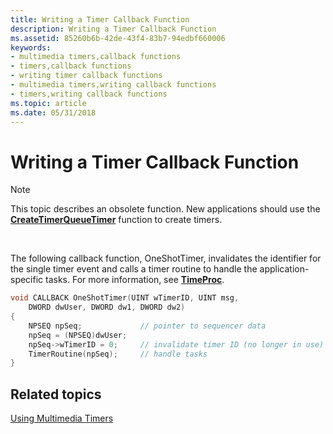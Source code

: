 ```yaml
---
title: Writing a Timer Callback Function
description: Writing a Timer Callback Function
ms.assetid: 85260b6b-42de-43f4-83b7-94edbf660006
keywords:
- multimedia timers,callback functions
- timers,callback functions
- writing timer callback functions
- multimedia timers,writing callback functions
- timers,writing callback functions
ms.topic: article
ms.date: 05/31/2018
---
```


# Writing a Timer Callback Function

> [!Note]  
> This topic describes an obsolete function. New applications should use the [**CreateTimerQueueTimer**](https://docs.microsoft.com/windows/desktop/api/threadpoollegacyapiset/nf-threadpoollegacyapiset-createtimerqueuetimer) function to create timers.

 

The following callback function, OneShotTimer, invalidates the identifier for the single timer event and calls a timer routine to handle the application-specific tasks. For more information, see [**TimeProc**](https://msdn.microsoft.com/library/Dd757631(v=VS.85).aspx).


```C++
void CALLBACK OneShotTimer(UINT wTimerID, UINT msg, 
    DWORD dwUser, DWORD dw1, DWORD dw2) 
{ 
    NPSEQ npSeq;             // pointer to sequencer data 
    npSeq = (NPSEQ)dwUser;
    npSeq->wTimerID = 0;     // invalidate timer ID (no longer in use)
    TimerRoutine(npSeq);     // handle tasks 
} 
```



## Related topics

<dl> <dt>

[Using Multimedia Timers](using-multimedia-timers.md)
</dt> </dl>

 

 




